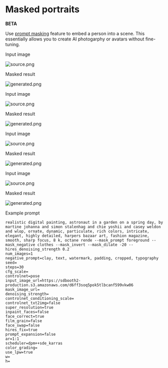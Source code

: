 # Masked portraits
**BETA**

Use [prompt masking](/docs/features/prompt-masking) feature to embed a person into a scene.
This essentially allows you to create AI photogarphy or avatars without fine-tuning.

<div style={{ display: "grid", 'grid-template-columns': '1fr 1fr', gap: '1.5rem' }}>
<div>
<figcaption>Input image</figcaption>

![source.png](./img/masking-input-1.jpg)
</div>

<div>
<figcaption>Masked result</figcaption>

![generated.png](./img/masking-result-1.jpeg)
</div>

</div>

<div style={{ display: "grid", 'grid-template-columns': '1fr 1fr', gap: '1.5rem' }}>
<div>
<figcaption>Input image</figcaption>

![source.png](./img/masking-input-2.jpg)
</div>

<div>
<figcaption>Masked result</figcaption>

![generated.png](./img/masking-result-2.jpeg)
</div>

</div>

<div style={{ display: "grid", 'grid-template-columns': '1fr 1fr', gap: '1.5rem' }}>
<div>
<figcaption>Input image</figcaption>

![source.png](./img/masking-input-3.jpg)
</div>

<div>
<figcaption>Masked result</figcaption>

![generated.png](./img/masking-result-3.jpeg)
</div>

</div>

<div style={{ display: "grid", 'grid-template-columns': '1fr 1fr', gap: '1.5rem' }}>
<div>
<figcaption>Input image</figcaption>

![source.png](./img/masking-input-4.jpg)
</div>

<div>
<figcaption>Masked result</figcaption>

![generated.png](./img/masking-result-4.jpeg)
</div>

</div>


Example prompt

```text
realistic digital painting, astronaut in a garden on a spring day, by martine johanna and simon stalenhag and chie yoshii and casey weldon and wlop, ornate, dynamic, particulate, rich colors, intricate, elegant, highly detailed, harpers bazaar art, fashion magazine, smooth, sharp focus, 8 k, octane rende --mask_prompt foreground --mask_negative clothes --mask_invert --mask_dilate -20 --hires_denoising_strength 0.2
num_images=1
negative_prompt=clay, text, watermark, padding, cropped, typography
seed=
steps=30
cfg_scale=
controlnet=pose
input_image_url=https://sdbooth2-production.s3.amazonaws.com/d6ff3soq5pok5tlbcanf599vkw06
mask_image_url=
denoising_strength=
controlnet_conditioning_scale=
controlnet_txt2img=false
super_resolution=true
inpaint_faces=false
face_correct=true
film_grain=false
face_swap=false
hires_fix=true
prompt_expansion=false
ar=1:1
scheduler=dpm++sde_karras
color_grading=
use_lpw=true
w=
h=
```
